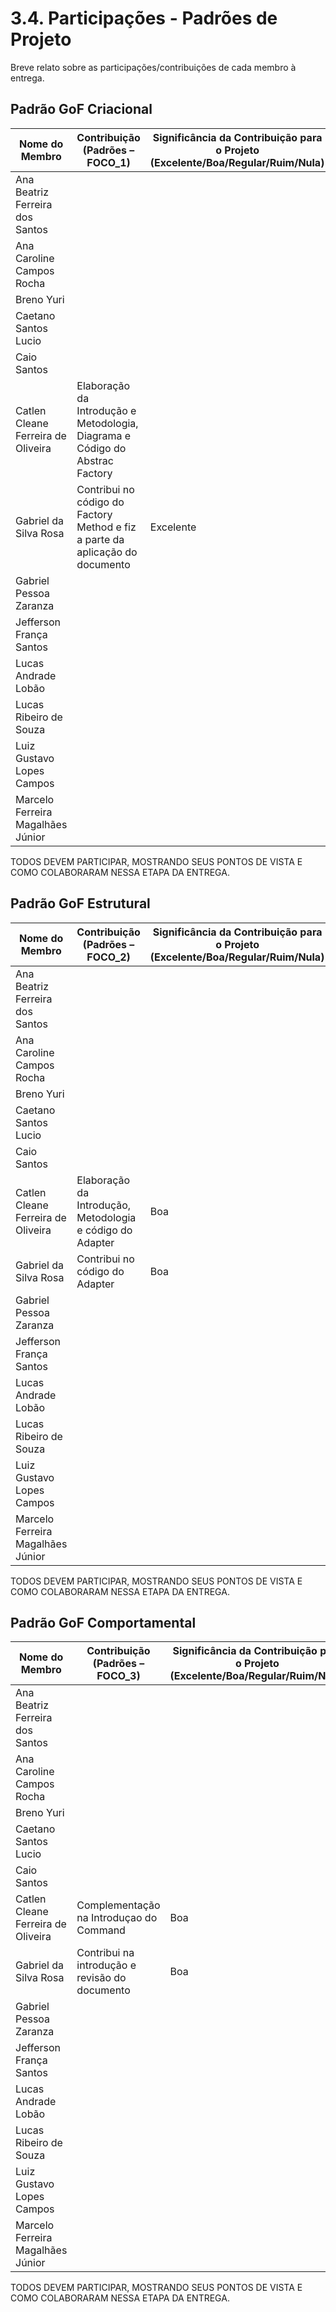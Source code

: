 # 3.4. Participações - Padrões de Projeto

Breve relato sobre as participações/contribuições de cada membro à entrega.

## Padrão GoF Criacional

|Nome do Membro | Contribuição (Padrões – FOCO_1) | Significância da Contribuição para o Projeto (Excelente/Boa/Regular/Ruim/Nula) |
| --- | --- | --- |
| Ana Beatriz Ferreira dos Santos |  |  |
| Ana Caroline Campos Rocha |  |  |
| Breno Yuri |  |  |
| Caetano Santos Lucio |  |  |
| Caio Santos |  |  |
| Catlen Cleane Ferreira de Oliveira |Elaboração da Introdução e Metodologia, Diagrama e Código do Abstrac Factory   |  |
| Gabriel da Silva Rosa | Contribui no código do Factory Method e fiz a parte da aplicação do documento | Excelente |
| Gabriel Pessoa Zaranza |  |  |
| Jefferson França Santos |  |  |
| Lucas Andrade Lobão |  |  |
| Lucas Ribeiro de Souza |  |  |
| Luiz Gustavo Lopes Campos |  |  |
| Marcelo Ferreira Magalhães Júnior |  |  |

TODOS DEVEM PARTICIPAR, MOSTRANDO SEUS PONTOS DE VISTA E COMO COLABORARAM NESSA ETAPA DA ENTREGA.


## Padrão GoF Estrutural
|Nome do Membro | Contribuição (Padrões – FOCO_2) | Significância da Contribuição para o Projeto (Excelente/Boa/Regular/Ruim/Nula) |
| --- | --- | --- |
| Ana Beatriz Ferreira dos Santos |  |  |
| Ana Caroline Campos Rocha |  |  |
| Breno Yuri |  |  |
| Caetano Santos Lucio |  |  |
| Caio Santos |  |  |
| Catlen Cleane Ferreira de Oliveira | Elaboração da Introdução, Metodologia e código do Adapter | Boa |
| Gabriel da Silva Rosa | Contribui no código do Adapter | Boa |
| Gabriel Pessoa Zaranza |  |  |
| Jefferson França Santos |  |  |
| Lucas Andrade Lobão |  |  |
| Lucas Ribeiro de Souza |  |  |
| Luiz Gustavo Lopes Campos |  |  |
| Marcelo Ferreira Magalhães Júnior |  |  |

TODOS DEVEM PARTICIPAR, MOSTRANDO SEUS PONTOS DE VISTA E COMO COLABORARAM NESSA ETAPA DA ENTREGA.


## Padrão GoF Comportamental

|Nome do Membro | Contribuição (Padrões – FOCO_3) | Significância da Contribuição para o Projeto (Excelente/Boa/Regular/Ruim/Nula) |
| --- | --- | --- |
| Ana Beatriz Ferreira dos Santos |  |  |
| Ana Caroline Campos Rocha |  |  |
| Breno Yuri |  |  |
| Caetano Santos Lucio |  |  |
| Caio Santos |  |  |
| Catlen Cleane Ferreira de Oliveira | Complementação na Introduçao do Command | Boa |
| Gabriel da Silva Rosa | Contribui na introdução e revisão do documento | Boa |
| Gabriel Pessoa Zaranza |  |  |
| Jefferson França Santos |  |  |
| Lucas Andrade Lobão |  |  |
| Lucas Ribeiro de Souza |  |  |
| Luiz Gustavo Lopes Campos |  |  |
| Marcelo Ferreira Magalhães Júnior |  |  |

TODOS DEVEM PARTICIPAR, MOSTRANDO SEUS PONTOS DE VISTA E COMO COLABORARAM NESSA ETAPA DA ENTREGA.
